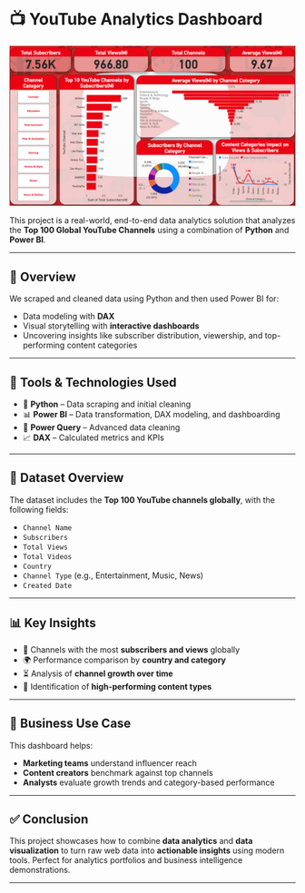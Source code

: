 # 📺 YouTube  Analytics Dashboard

![Banner](https://raw.githubusercontent.com/Prachibansal11/YouTube-Analytics-Dashboard-Using-Power-BI/68658de55cc3c910be2a608608dc549b0e0939ab/Dashboard%20(1).png)

This project is a real-world, end-to-end data analytics solution that analyzes the **Top 100 Global YouTube Channels** using a combination of **Python** and **Power BI**.

---

## 🚀 Overview

We scraped and cleaned data using Python and then used Power BI for:

- Data modeling with **DAX**
- Visual storytelling with **interactive dashboards**
- Uncovering insights like subscriber distribution, viewership, and top-performing content categories

---

## 🧰 Tools & Technologies Used

- 🐍 **Python** – Data scraping and initial cleaning  
- 📊 **Power BI** – Data transformation, DAX modeling, and dashboarding  
- 🧼 **Power Query** – Advanced data cleaning  
- 📈 **DAX** – Calculated metrics and KPIs

---

## 📁 Dataset Overview

The dataset includes the **Top 100 YouTube channels globally**, with the following fields:

- `Channel Name`
- `Subscribers`
- `Total Views`
- `Total Videos`
- `Country`
- `Channel Type` (e.g., Entertainment, Music, News)
- `Created Date`

---

## 📊 Key Insights

- 🎯 Channels with the most **subscribers and views** globally
- 🌍 Performance comparison by **country and category**
- ⏳ Analysis of **channel growth over time**
- 📌 Identification of **high-performing content types**

---

## 📌 Business Use Case

This dashboard helps:

- **Marketing teams** understand influencer reach
- **Content creators** benchmark against top channels
- **Analysts** evaluate growth trends and category-based performance


---

## ✅ Conclusion

This project showcases how to combine **data analytics** and **data visualization** to turn raw web data into **actionable insights** using modern tools. Perfect for analytics portfolios and business intelligence demonstrations.

---

